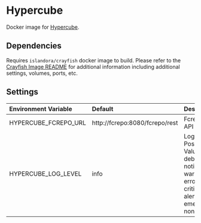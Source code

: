 # Hypercube

Docker image for [Hypercube].

## Dependencies

Requires `islandora/crayfish` docker image to build. Please refer to the
[Crayfish Image README](../crayfish/README.md) for additional information including
additional settings, volumes, ports, etc.

## Settings

| Environment Variable | Default                        | Description                                                                                       |
| :------------------- | :----------------------------- | :------------------------------------------------------------------------------------------------ |
| HYPERCUBE_FCREPO_URL | http://fcrepo:8080/fcrepo/rest | Fcrepo Rest API URL                                                                               |
| HYPERCUBE_LOG_LEVEL  | info                           | Log level. Possible Values: debug, info, notice, warning, error, critical, alert, emergency, none |

[Hypercube]: https://github.com/Islandora/Crayfish/tree/main/Hypercube
